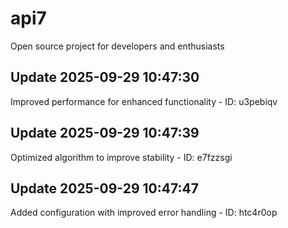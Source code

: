 # api7
Open source project for developers and enthusiasts

## Update 2025-09-29 10:47:30
Improved performance for enhanced functionality - ID: u3pebiqv


## Update 2025-09-29 10:47:39
Optimized algorithm to improve stability - ID: e7fzzsgi


## Update 2025-09-29 10:47:47
Added configuration with improved error handling - ID: htc4r0op

